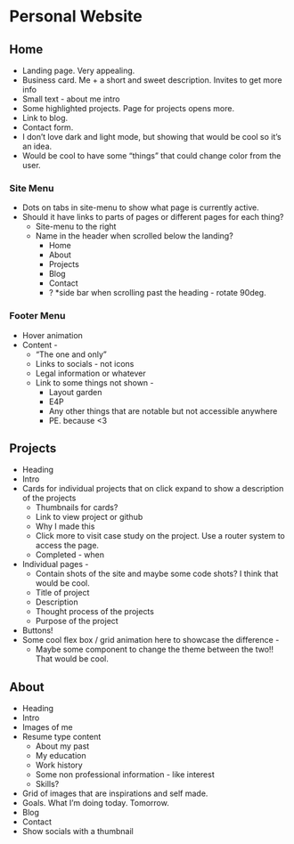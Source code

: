 # Personal Website

## Home
* Landing page. Very appealing.
* Business card. Me + a short and sweet description. Invites to get more info
* Small text - about me intro
* Some highlighted projects. Page for projects opens more.
* Link to blog.
* Contact form.
* I don’t love dark and light mode, but showing that would be cool so it’s an idea.
* Would be cool to have some “things” that could change color from the user.

### Site Menu
* Dots on tabs in site-menu to show what page is currently active.
* Should it have links to parts of pages or different pages for each thing?
   * Site-menu to the right
   * Name in the header when scrolled below the landing?
      * Home
      * About
      * Projects
      * Blog
      * Contact
      * ?
*side bar when scrolling past the heading - rotate 90deg.
### Footer Menu
* Hover animation
* Content -
   * “The one and only”
   * Links to socials - not icons
   * Legal information or whatever 
   * Link to some things not shown - 
      * Layout garden
      * E4P
      * Any other things that are notable but not accessible anywhere
      * PE. because <3


## Projects
* Heading
* Intro
* Cards for individual projects that on click expand to show a description of the projects
   * Thumbnails for cards?
   * Link to view project or github
   * Why I made this
   * Click more to visit case study on the project. Use a router system to access the page.
   * Completed - when
* Individual pages - 
   * Contain shots of the site and maybe some code shots? I think that would be cool.
   * Title of project
   * Description
   * Thought process of the projects
   * Purpose of the project
* Buttons!
* Some cool flex box / grid animation here to showcase the difference -
   * Maybe some component to change the theme between the two!! That would be cool.


## About
* Heading
* Intro 
* Images of me
* Resume type content
   * About my past
   * My education
   * Work history
   * Some non professional information - like interest
   * Skills?
* Grid of images that are inspirations and self made.
* Goals. What I’m doing today. Tomorrow.
* Blog
* Contact
* Show socials with a thumbnail

